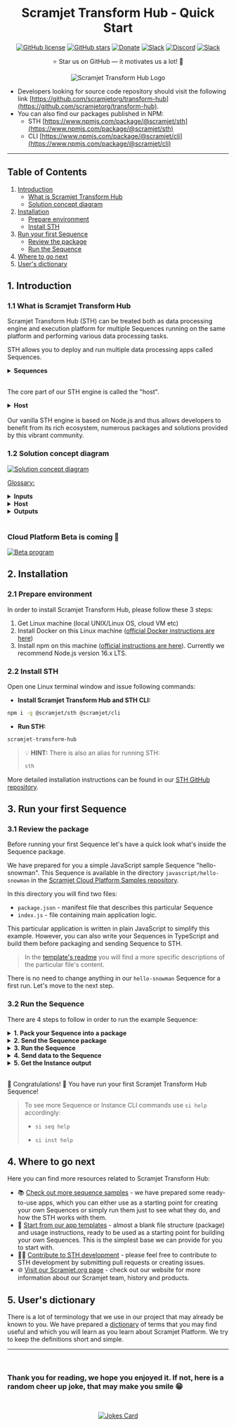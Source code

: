 
<h1 align="center"><strong>Scramjet Transform Hub - Quick Start</strong></h1>
<p align="center">
    <a href=https://github.com/scramjetorg/scramjet-cloud-docs/blob/main/LICENSE>
        <img src="https://img.shields.io/badge/license-MIT-green?color=green&style=plastic" alt="GitHub license"/></a>
    <a href=https://github.com/scramjetorg/scramjet-cloud-docs/stargazers>
        <img src="https://img.shields.io/github/stars/scramjetorg/scramjet-cloud-docs?color=pink&style=plastic" alt="GitHub stars" /></a>
    <a href="https://www.paypal.com/cgi-bin/webscr?cmd=_s-xclick&hosted_button_id=7F7V65C43EBMW">
        <img src="https://img.shields.io/badge/Donate-PayPal-green.svg?color=yellow&style=plastic" alt="Donate" /></a>
    <a href="https://scramjet.org/">
        <img src="https://img.shields.io/badge/www-scramjet-2d71c5?style=plastic" alt="Slack"/></a>
     <a href="https://scr.je/ddoc"><img alt="Discord" src="https://img.shields.io/discord/925384545342201896?label=discord&style=plastic"></a>
    <a href="https://www.linkedin.com/company/scramjet/">
        <img src="https://img.shields.io/badge/LinkedIn-0077B5?style=plastic&logo=linkedin&logoColor=white" alt="Slack"/></a>
</p>
<p align="center">⭐ Star us on GitHub — it motivates us a lot! 🚀 </p>
<p align="center">
    <img src="https://assets.scramjet.org/sth-logo.svg" alt="Scramjet Transform Hub Logo">
</p>

* Developers looking for source code repository should visit the following link [https://github.com/scramjetorg/transform-hub](https://github.com/scramjetorg/transform-hub).
* You can also find our packages published in NPM:
  * STH [https://www.npmjs.com/package/@scramjet/sth](https://www.npmjs.com/package/@scramjet/sth)
  * CLI [https://www.npmjs.com/package/@scramjet/cli](https://www.npmjs.com/package/@scramjet/cli)

---

## **Table of Contents**

1. [Introduction](#1-introduction)
    * [What is Scramjet Transform Hub](#11-what-is-scramjet-transform-hub)
    * [Solution concept diagram](#12-solution-concept-diagram)
2. [Installation](#2-installation)
    * [Prepare environment](#21-prepare-environment)
    * [Install STH](#22-install-sth)
3. [Run your first Sequence](#3-run-your-first-sequence)
    * [Review the package](#31-review-the-package)
    * [Run the Sequence](#32-run-the-sequence)
4. [Where to go next](#4-where-to-go-next)
5. [User's dictionary](#5-users-dictionary)

## **1. Introduction**

### **1.1 What is Scramjet Transform Hub**

Scramjet Transform Hub (STH) can be treated both as data processing engine and execution platform for multiple Sequences running on the same platform and performing various data processing tasks.

STH allows you to deploy and run multiple data processing apps called Sequences.

<details>
<summary>
    <strong>Sequences</strong>
</summary>

[**Sequences**](dictionary.md#sequence) are specific apps, not just any apps. They specialize in efficient data processing.

We named our apps "Sequences" and that term describes well its nature, as they process data through a Sequence of chained functions. Therefore, usually our Sequences are concise, easy to write and powerful at the same time.
</details>
<br>

The core part of our STH engine is called the "host".

<details>
<summary>
    <strong>Host</strong>
</summary>

**Host** is responsible for maintaining and deploying Sequences, keeping them running and managing its lifecycle.

Host exposes also its own REST API to provide and receive data and manage Sequences and host itself.

What we also do on the host level is that we apply a set of algorithms to optimize and speed up data processing execution in Sequences.

> We call our processing optimization algorithms **"IFCA"** meaning "Intelligent Function Composition Algorithms".

You can interact with host using our dedicated STH CLI that will help you with Sequences deployment, running and monitoring.
</details>
<br>
Our vanilla STH engine is based on Node.js and thus allows developers to benefit from its rich ecosystem, numerous packages and solutions provided by this vibrant community.

### **1.2 Solution concept diagram**

[![Solution concept diagram](https://scramjet.org/images/sth-diagram.jpg)](https://scramjet.org/#join-beta)

<u>Glossary:</u>

<details>
<summary>
    <strong>Inputs</strong>
</summary>

1. STH can handle any input that can be handled by Node.js application.
2. You, as a developer, are free to process variety of inputs in your Sequence applications, such as: Text, JSON, XML, SOAP, Audio, Video and more.
3. Inputs can be either:
    * Provided to STH via its REST API; or
    * Consumed from various local or remote sources by the app; such as: Stream, STDIN, File, API, URL
    * Generated by the app itself

</details>

<details>
<summary>
    <strong>Host</strong>
</summary>

This is a solution for the central processing and management unit with the following major components:

1. **Sequences** - these are the actual "STH" apps. It is a package containing at least two files:
    * **package.json** - JSON manifest file describing the app and its configuration; such as main file to run
    * **main file** - file such as `index.js` or `index.ts` that contains a lightweight application business logic.
2. **Instance** - once a Sequence is run, the host will create a separate runtime environment for it and will execute Sequence code inside this runtime entity. This is an Instance.
3. **API & CLI** - our Application Programming Interface and CLI connecting to it allows both for **Data operations** (sending input data and receiving output data) and **Management operations** (manage host itself and its entities: Sequences or Instances)

</details>

<details>
<summary>
    <strong>Outputs</strong>
</summary>

Our engine outputs can be managed in several ways:

* **File** - you can save your output to a local or a remote file
* **STDOUT** - output can be directed to system STDOUT (STDERR is supported as well)
* **API** - output can be consumed from our STH REST API
* **URL Request** - you can write your app in a way to request URL, webhook, etc.
* **Stream** - output can be streamed to a particular destination
* you can mix multiple actions together: you can both send data to remote system/URL and save it locally.

</details><br>

### Cloud Platform Beta is coming 🥳 <!-- omit in toc -->

[![Beta program](https://scramjet.org/images/join-scramjet-cloud-beta.png)](https://scramjet.org/#join-beta)

## **2. Installation**

### **2.1 Prepare environment**

In order to install Scramjet Transform Hub, please follow these 3 steps:

1. Get Linux machine (local UNIX/Linux OS, cloud VM etc)
2. Install Docker on this Linux machine ([official Docker instructions are here](https://docs.docker.com/get-docker/))
3. Install npm on this machine ([official instructions are here](https://nodejs.org/)). Currently we recommend Node.js version 16.x LTS.

### **2.2 Install STH**

Open one Linux terminal window and issue following commands:

* **Install Scramjet Transform Hub and  STH CLI:**

```bash
npm i -g @scramjet/sth @scramjet/cli
```

* **Run STH:**

```bash
scramjet-transform-hub
```

> 💡 **HINT:** There is also an alias for running STH:
>
>```bash
>sth
>```

More detailed installation instructions can be found in our [STH GitHub repository](https://github.com/scramjetorg/transform-hub//HEAD/#installation-clamp).

## **3. Run your first Sequence**

### **3.1 Review the package**

Before running your first Sequence let's have a quick look what's inside the Sequence package.

We have prepared for you a simple JavaScript sample Sequence "hello-snowman". This Sequence is available in the directory `javascript/hello-snowman` in the [Scramjet Cloud Platform Samples repository](https://github.com/scramjetorg/platform-samples).

In this directory you will find two files:

* `package.json` - manifest file that describes this particular Sequence
* `index.js` - file containing main application logic.

This particular application is written in plain JavaScript to simplify this example. However, you can also write your Sequences in TypeScript and build them before packaging and sending Sequence to STH.

> In the [template's readme](templates/README.md) you will find a more specific descriptions of the particular file's content.

There is no need to change anything in our `hello-snowman` Sequence for a first run. Let's move to the next step.

### **3.2 Run the Sequence**

There are 4 steps to follow in order to run the example Sequence:

<details>
<summary>
    <strong>1. Pack your Sequence into a package</strong>
</summary>

Every "Sequence" app needs to be packaged (compressed) before sending to the Transform Hub. Package is a simple TAR archive and our STH CLI has a special command to pack an app directory into a Sequence tarball.

> 💡 **Note:** any time, you can display STH CLI help by issuing terminal command `si help` (for general help) or `si <command> help` for specific command (ie. `si sequence help`)

Please open new terminal window (and keep the first one open with STH running). Then issue following commands in the root directory of this repository:

Pack directory `hello-snowman` into archive `hello-sequence.tar.gz`:

```bash
si pack /javascript/hello-snowman/ -o ./dist/hello-snowman.tar.gz
```

There is no output shown in the terminal but you can verify with `ls` that tarball package is created inside `dist` directory. Please move to the next step.

</details>

<details>
<summary>
    <strong>2. Send the Sequence package</strong>
</summary>

Send `hello-snowman.tar.gz` to the running host (default localhost API endpoint will be used by the CLI send command) by issuing following command:

```bash
si sequence send ./javascript/hello-snowman.tar.gz
```

> 💡 **Note:** if you receive reply: **Request ok: <http://127.0.0.1:8000/api/v1/sequence> status: 422 Unprocessable Entity**, it means that STH Docker images are not yet pulled from DockerHub. Please wait 2-3 minutes and try to issue `si sequence send` command again. We are working on fixing this issue in the next STH release. Also, if you keep receiving docker errors you can start STH without docker: `scramjet-transform-hub --no-docker`

> If you encounter any problems or issues while using our platform, please visit our **[Troubleshooting](https://github.com/scramjetorg/transform-hub#troubleshooting-collision)** section, where some of the problems are already known and described. You can also log an issue/bug there.

The output will look similar to this one:

```bash
Request ok: http://127.0.0.1:8000/api/v1/sequence status: 202 Accepted
SequenceClient {
  _id: 'cf775cc1-105b-473d-b929-6885a0c2182c',
  host: HostClient {
    apiBase: 'http://127.0.0.1:8000/api/v1',
    client: ClientUtils {
      apiBase: 'http://127.0.0.1:8000/api/v1',
      log: [Object]
    }
  },
  sequenceURL: 'sequence/cf775cc1-105b-473d-b929-6885a0c2182c'
}
```

Now we have uploaded Sequence to the host and host assigned to it a random ID (GUID), in this case our Sequence ID is:

`_id: 'cf775cc1-105b-473d-b929-6885a0c2182c'`

 Host also exposes REST API endpoint for each Sequence and this is also described in this response.

 Exposed Sequence ID allows us to move to the next step where we will start the Sequence.

</details>

<details>
<summary>
    <strong>3. Run the Sequence</strong>
</summary>

We can now use Sequence ID to start uploaded Sequence. The command is `si seq start <sequence_id>`. To make our users life easier we provided an alias for Sequence ID: `si seq start -`. This CLI functionality replaces `-` argument with the last item the user interacted with or `select`ed.

Also, an arbitrary number of parameters can be passed to a Sequence while `start`ing by providing them after `<sequence_id>` or `-` alias. In case of our `hello-snowman` no parameters are used.

Use the following command to start the Sequence:

```bash
si sequence start cf775cc1-105b-473d-b929-6885a0c2182c
```

or

```bash
si sequence start -
```

The output will look similar to this one:

```bash
Request ok: http://127.0.0.1:8000/api/v1/sequence/cf775cc1-105b-473d-b929-6885a0c2182c/start status: 200 OK
InstanceClient {
  host: HostClient {
    apiBase: 'http://127.0.0.1:8000/api/v1',
    client: ClientUtils {
      apiBase: 'http://127.0.0.1:8000/api/v1',
      log: [Object]
    }
  },
  _id: 'e70222d1-acfc-4e00-b046-4a3a9481c53b',
  instanceURL: 'instance/e70222d1-acfc-4e00-b046-4a3a9481c53b'
}
```

Sequence is an app template. Once it is up and running, it will become a new Instance. The Instance also receives its own ID (GUID). In this case the Instance ID is:

`_id: 'e70222d1-acfc-4e00-b046-4a3a9481c53b'`

Of course, Sequences can be run multiple times. Each run will create a separate Instance with a distinct Instance ID.

</details>

<details>
<summary>
    <strong>4. Send data to the Sequence</strong>
</summary>

We want to make your life easier and for this very example, we have prepared a special Node.js app that will generate a stream of simple messages and send them to our running Instance of `hello-snowman`.

For fun, our stream generator will send simple text messages containing temperature readings from artificial weather station. Temperature value will be generated randomly in range of <-50,50> degrees Celsius.
Our `hello-snowman` app will read and interpret these messages and will inform us about state of our Snowman:

* if temperature will be 0 or below, Sequence will return message: `Snowman ⛄ is freezing 🥶 Winter is coming ❄️ ❄️ ❄️ ❄️ ❄️`
* in the other case (temperature above 0 degrees), Sequence will return message: `Snowman ⛄ is melting! 🥵`

To run this app, please execute the following command from the root of our directory `node ./tools/stream-gen-tool/stream-gen.js <instance_id>`. In our case this would look like this:

```bash
node ./tools/stream-gen-tool/stream-gen.js e70222d1-acfc-4e00-b046-4a3a9481c53b
```

The output will look similar to this one:

```js
----------------------------------------
Message# 1 | Temperature measure
INPUT | -16
OUTPUT| Snowman ⛄ is freezing 🥶 Winter is coming ❄️ ❄️ ❄️ ❄️ ❄️

----------------------------------------
Message# 2 | Temperature measure
INPUT | 49
OUTPUT| Snowman ⛄ is melting! 🥵

----------------------------------------
Message# 3 | Temperature measure
INPUT | 16
OUTPUT| Snowman ⛄ is melting! 🥵

----------------------------------------
Message# 4 | Temperature measure
INPUT | -46
OUTPUT| Snowman ⛄ is freezing 🥶 Winter is coming ❄️ ❄️ ❄️ ❄️ ❄️

----------------------------------------
```

Our Sequence generator app does two things here:

* Sends stream of messages; each one containing number with temperature value
* Reads output from Host API that is generated by our `hello-snowman` Sequence

Separately, you can also open a new terminal window and see log of this particular Instance with command `si instance log <instance_id>` or by using alias `si instance log -`. In our case this would be:

```bash
si instance log e70222d1-acfc-4e00-b046-4a3a9481c53b
```

The sample output will be similar to this one:

```bash
Request ok: http://127.0.0.1:8000/api/v1/instance/e70222d1-acfc-4e00-b046-4a3a9481c53b/log status: 200 OK
{"level":"DEBUG","msg":"Streams initialized","ts":1647447631103,"from":"Runner","Runner":{"id":"e70222d1-acfc-4e00-b046-4a3a9481c53b"}}
{"level":"TRACE","msg":"Handshake sent","ts":1647447631103,"from":"Runner","Runner":{"id":"e70222d1-acfc-4e00-b046-4a3a9481c53b"}}
{"level":"DEBUG","msg":"Control message received","ts":1647447631113,"from":"Runner","Runner":{"id":"e70222d1-acfc-4e00-b046-4a3a9481c53b"},"data":[4000,{"appConfig":{},"args":[]}]}
{"level":"DEBUG","msg":"Handshake received","ts":1647447631113,"from":"Runner","Runner":{"id":"e70222d1-acfc-4e00-b046-4a3a9481c53b"}}
{"level":"DEBUG","msg":"Sequence","ts":1647447631115,"from":"Runner","Runner":{"id":"e70222d1-acfc-4e00-b046-4a3a9481c53b"},"data":[[null]]}
{"level":"INFO","msg":"Sequence loaded, functions count","ts":1647447631116,"from":"Runner","Runner":{"id":"e70222d1-acfc-4e00-b046-4a3a9481c53b"},"data":[1]}
{"level":"DEBUG","msg":"Processing function on index","ts":1647447631116,"from":"Runner","Runner":{"id":"e70222d1-acfc-4e00-b046-4a3a9481c53b"},"data":[0]}
{"level":"DEBUG","msg":"Function called","ts":1647447631116,"from":"Runner","Runner":{"id":"e70222d1-acfc-4e00-b046-4a3a9481c53b"},"data":[0]}
{"level":"INFO","msg":"All sequences processed.","ts":1647447631116,"from":"Runner","Runner":{"id":"e70222d1-acfc-4e00-b046-4a3a9481c53b"}}
{"level":"DEBUG","msg":"Stream type is","ts":1647447631116,"from":"Runner","Runner":{"id":"e70222d1-acfc-4e00-b046-4a3a9481c53b"},"data":["object"]}
{"level":"TRACE","msg":"Piping sequence output","ts":1647447631117,"from":"Runner","Runner":{"id":"e70222d1-acfc-4e00-b046-4a3a9481c53b"},"data":["object"]}
{"level":"DEBUG","msg":"Content-Type","ts":1647447645282,"from":"Runner","Runner":{"id":"e70222d1-acfc-4e00-b046-4a3a9481c53b"},"data":["application/octet-stream"]}
...
```

</details>

<details>
<summary>
    <strong>5. Get the Instance output</strong>
</summary>

Once `hello-snowman` Sequence is up and running, we have also sent some input data to the Instance to consume. To see what the program does to this data use the command below, it will show you the Instance output after data transformation. Open one more terminal and paste:

```bash
si inst output e70222d1-acfc-4e00-b046-4a3a9481c53b
```

or by using alias

```bash
si inst output -
```

This is an example output that you should get:

```bash
Snowman ⛄ is freezing 🥶 Winter is coming ❄️ ❄️ ❄️ ❄️ ❄️
Snowman ⛄ is freezing 🥶 Winter is coming ❄️ ❄️ ❄️ ❄️ ❄️
Snowman ⛄ is freezing 🥶 Winter is coming ❄️ ❄️ ❄️ ❄️ ❄️
Snowman ⛄ is melting! 🥵
Snowman ⛄ is melting! 🥵
Snowman ⛄ is melting! 🥵
Snowman ⛄ is freezing 🥶 Winter is coming ❄️ ❄️ ❄️ ❄️ ❄️
Snowman ⛄ is freezing 🥶 Winter is coming ❄️ ❄️ ❄️ ❄️ ❄️
Snowman ⛄ is melting! 🥵
Snowman ⛄ is freezing 🥶 Winter is coming ❄️ ❄️ ❄️ ❄️ ❄️
Snowman ⛄ is freezing 🥶 Winter is coming ❄️ ❄️ ❄️ ❄️ ❄️
Snowman ⛄ is freezing 🥶 Winter is coming ❄️ ❄️ ❄️ ❄️ ❄️
Snowman ⛄ is melting! 🥵
Snowman ⛄ is freezing 🥶 Winter is coming ❄️ ❄️ ❄️ ❄️ ❄️
Snowman ⛄ is freezing 🥶 Winter is coming ❄️ ❄️ ❄️ ❄️ ❄️
Snowman ⛄ is melting! 🥵
Snowman ⛄ is freezing 🥶 Winter is coming ❄️ ❄️ ❄️ ❄️ ❄️
```

</details><br>

🎉 Congratulations! 🥳 You have run your first Scramjet Transform Hub Sequence!

> To see more Sequence or Instance CLI commands use `si help` accordingly:
>
>* `si seq help`
>
>* `si inst help`

## **4. Where to go next**

Here you can find more resources related to Scramjet Transform Hub:

* 📚 [Check out more sequence samples](https://github.com/scramjetorg/platform-samples) - we have prepared some ready-to-use apps, which you can either use as a starting point for creating your own Sequences or simply run them just to see what they do, and how the STH works with them.
* 📂 [Start from our app templates](templates) - almost  a blank file structure (package) and usage instructions, ready to be used as a starting point for building your own Sequences. This is the simplest base we can provide for you to start with.
* 🧑‍💻 [Contribute to STH development](https://github.com/scramjetorg/transform-hub)  - please feel free to contribute to STH development by submitting pull requests or creating issues.
* 🌐 [Visit our Scramjet.org page](https://scramjet.org)  - check out our website for more information about our Scramjet team, history and products.

## **5. User's dictionary**

There is a lot of terminology that we use in our project that may already be known to you. We have prepared a [dictionary](dictionary.md) of terms that you may find useful and which you will learn as you learn about Scramjet Platform. We try to keep the definitions short and simple.

---
<br>

### Thank you for reading, we hope you enjoyed it. If not, here is a random cheer up joke, that may make you smile 😁 <!-- omit in toc -->

<br>
<p></p>
<p align="center">
    <a href="https://readme-jokes.vercel.app/api">
        <img src="https://readme-jokes.vercel.app/api" alt="Jokes Card" />
    </a>
</p>

